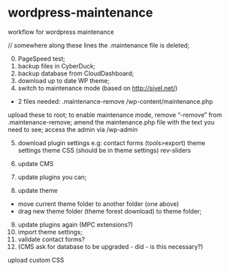 # wordpress-maintenance
workflow for wordpress maintenance

// somewhere along these lines the .maintenance file is deleted; 

0. PageSpeed test; 
1. backup files in CyberDuck;
2. backup database from CloudDashboard;
3. download up to date WP theme; 
4. switch to maintenance mode (based on http://sivel.net/) 
- 2 files needed: 
.maintenance-remove
/wp-content/maintenance.php

upload these to root; 
to enable maintenance mode, remove “-remove” from .maintenance-remove;
amend the maintenance.php file with the text you need to see; 
access the admin via /wp-admin

5. download plugin settings e.g: 
contact forms (tools>export) 
theme settings
theme CSS (should be in theme settings)
rev-sliders

6. update CMS
7. update plugins you can; 
8. update theme
- move current theme folder to another folder (one above)
- drag new theme folder (theme forest download) to theme folder;
9. update plugins again (MPC extensions?)
10. import theme settings;
11. validate contact forms? 
12. (CMS ask for database to be upgraded - did - is this necessary?)



upload custom CSS



